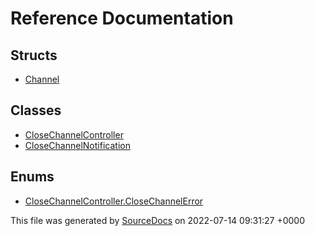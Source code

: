 # Reference Documentation

## Structs

-   [Channel](structs/Channel.md)

## Classes

-   [CloseChannelController](classes/CloseChannelController.md)
-   [CloseChannelNotification](classes/CloseChannelNotification.md)

## Enums

-   [CloseChannelController.CloseChannelError](enums/CloseChannelController.CloseChannelError.md)

This file was generated by [SourceDocs](https://github.com/eneko/SourceDocs) on 2022-07-14 09:31:27 +0000